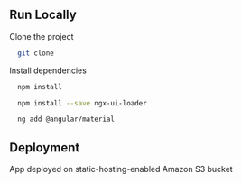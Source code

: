 
## Run Locally

Clone the project

```bash
  git clone
```

Install dependencies

```bash
  npm install
```

```bash
  npm install --save ngx-ui-loader
```

```bash
  ng add @angular/material
```

## Deployment

App deployed on static-hosting-enabled Amazon S3 bucket


